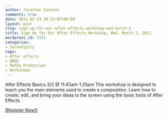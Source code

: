 ```yaml
---
author: Jonathan Iannone
comments: true
date: 2011-02-23 20:14:07+00:00
layout: post
slug: sign-up-for-our-after-effects-workshop-wed-march-2
title: Sign Up for Our After Effects Workshop, Wed. March 2, 2011
wordpress_id: 3211
categories:
- Serendipity
tags:
- After effects
- DMDS
- Media Production
- Workshops
---
```


After Effects Basics
3/2 @ 11:45am-1:25pm
This workshop is designed to teach you the main elements used to create a composition. Learn how to create, edit, and bring your ideas to the screen using the basic tools of After Effects.

[[Register Now!]](http://www.lib.neu.edu/about_us/digital_media/digital_media_workshop/digital_media/)

